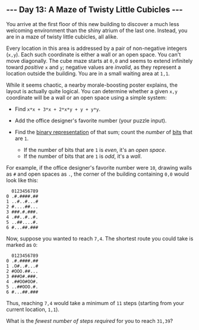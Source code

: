 ## --- Day 13: A Maze of Twisty Little Cubicles ---

You arrive at the first floor of this new building to discover a much less welcoming environment than the shiny atrium of the last one. Instead, you are in a maze of <span title="You are in a twisty alike of little cubicles, all maze.">twisty little cubicles</span>, all alike.

Every location in this area is addressed by a pair of non-negative integers (`` x,y ``). Each such coordinate is either a wall or an open space. You can't move diagonally. The cube maze starts at `` 0,0 `` and seems to extend infinitely toward _positive_ `` x `` and `` y ``; negative values are _invalid_, as they represent a location outside the building. You are in a small waiting area at `` 1,1 ``.

While it seems chaotic, a nearby morale-boosting poster explains, the layout is actually quite logical. You can determine whether a given `` x,y `` coordinate will be a wall or an open space using a simple system:

*   Find `` x*x + 3*x + 2*x*y + y + y*y ``.
*   Add the office designer's favorite number (your puzzle input).
*   Find the [binary representation](https://en.wikipedia.org/wiki/Binary_number) of that sum; count the _number_ of [bits](https://en.wikipedia.org/wiki/Bit) that are `` 1 ``.
    
    *   If the number of bits that are `` 1 `` is _even_, it's an _open space_.
    *   If the number of bits that are `` 1 `` is _odd_, it's a _wall_.
    
    
    

For example, if the office designer's favorite number were `` 10 ``, drawing walls as `` # `` and open spaces as `` . ``, the corner of the building containing `` 0,0 `` would look like this:

      0123456789
    0 .#.####.##
    1 ..#..#...#
    2 #....##...
    3 ###.#.###.
    4 .##..#..#.
    5 ..##....#.
    6 #...##.###

Now, suppose you wanted to reach `` 7,4 ``. The shortest route you could take is marked as `` O ``:

      0123456789
    0 .#.####.##
    1 .O#..#...#
    2 #OOO.##...
    3 ###O#.###.
    4 .##OO#OO#.
    5 ..##OOO.#.
    6 #...##.###

Thus, reaching `` 7,4 `` would take a minimum of `` 11 `` steps (starting from your current location, `` 1,1 ``).

What is the _fewest number of steps required_ for you to reach `` 31,39 ``?